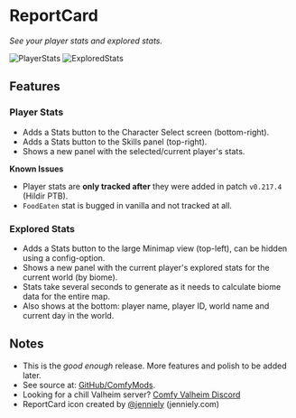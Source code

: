 # ReportCard

*See your player stats and explored stats.*

![PlayerStats](https://i.imgur.com/CW0UnqUl.png)
![ExploredStats](https://i.imgur.com/UwJMamIm.png)

## Features

### Player Stats

  * Adds a Stats button to the Character Select screen (bottom-right).
  * Adds a Stats button to the Skills panel (top-right).
  * Shows a new panel with the selected/current player's stats.

**Known Issues**

  * Player stats are **only tracked after** they were added in patch `v0.217.4` (Hildir PTB).
  * `FoodEaten` stat is bugged in vanilla and not tracked at all.

### Explored Stats

  * Adds a Stats button to the large Minimap view (top-left), can be hidden using a config-option.
  * Shows a new panel with the current player's explored stats for the current world (by biome).
  * Stats take several seconds to generate as it needs to calculate biome data for the entire map.
  * Also shows at the bottom: player name, player ID, world name and current day in the world.

## Notes

  * This is the *good enough* release. More features and polish to be added later.
  * See source at: [GitHub/ComfyMods](https://github.com/redseiko/ComfyMods/tree/main/ReportCard).
  * Looking for a chill Valheim server? [Comfy Valheim Discord](https://discord.gg/ameHJz5PFk)
  * ReportCard icon created by [@jenniely](https://twitter.com/jenniely) (jenniely.com)
